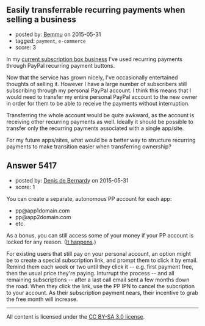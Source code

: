 ## Easily transferrable recurring payments when selling a business

- posted by: [Bemmu](https://stackexchange.com/users/5090/bemmu) on 2015-05-31
- tagged: `payment`, `e-commerce`
- score: 3

<p>In my <a href="http://www.candyjapan.com" rel="nofollow">current subscription box business</a> I've used recurring payments through PayPal recurring payment buttons.</p>

<p>Now that the service has grown nicely, I've occasionally entertained thoughts of selling it. However I have a large number of subscribers still subscribing through my personal PayPal account. I think this means that I would need to transfer my entire personal PayPal account to the new owner in order for them to be able to receive the payments without interruption. </p>

<p>Transferring the whole account would be quite awkward, as the account is receiving other recurring payments as well. Ideally it should be possible to transfer only the recurring payments associated with a single app/site.</p>

<p>For my future apps/sites, what would be a better way to structure recurring payments to make transition easier when transferring ownership? </p>



## Answer 5417

- posted by: [Denis de Bernardy](https://stackexchange.com/users/182468/denis-de-bernardy) on 2015-05-31
- score: 1

<p>You can create a separate, autonomous PP account for each app:</p>

<ul>
<li>pp@app1domain.com</li>
<li>pp@app2domain.com</li>
<li>etc.</li>
</ul>

<p>As a bonus, you can still access some of your money if your PP account is locked for any reason. (<a href="http://www.paypalsucks.com/" rel="nofollow">It happens</a>.)</p>

<p>For existing users that still pay on your personal account, an option might be to create a special subscription link, and prompt them to click it by email. Remind them each week or two until they click it -- e.g. first payment free, then the usual price they're paying. Inturrupt the process -- and all remaining subscriptions -- after a last call email sent a few months down the road. When they click the link, use the PP IPN to cancel the subcription to your account. As their subscription payment nears, their incentive to grab the free month will increase.</p>




---

All content is licensed under the [CC BY-SA 3.0 license](https://creativecommons.org/licenses/by-sa/3.0/).
